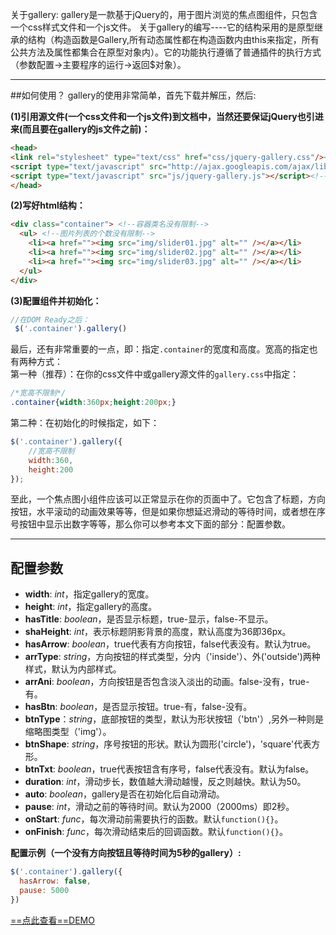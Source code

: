 关于gallery:
gallery是一款基于jQuery的，用于图片浏览的焦点图组件，只包含一个css样式文件和一个js文件。
关于gallery的编写----它的结构采用的是原型继承的结构（构造函数是Gallery,所有动态属性都在构造函数内由this来指定，所有公共方法及属性都集合在原型对象内）。它的功能执行遵循了普通插件的执行方式（参数配置->主要程序的运行->返回$对象）。
***
##如何使用？
gallery的使用非常简单，首先下载并解压，然后:     
 
**(1)引用源文件(一个css文件和一个js文件)到文档中，当然还要保证jQuery也引进来(而且要在gallery的js文件之前)：**
```html
<head>
<link rel="stylesheet" type="text/css" href="css/jquery-gallery.css"/><!--此为要引用的样式文件-->
<script type="text/javascript" src="http://ajax.googleapis.com/ajax/libs/jquery/1.10.2/jquery.min.js"></script>
<script type="text/javascript" src="js/jquery-gallery.js"></script><!--此处为要引用的js文件-->
</head>
```
**(2)写好html结构：**
```html
<div class="container"> <!--容器类名没有限制-->
  <ul> <!--图片列表的个数没有限制-->
    <li><a href=""><img src="img/slider01.jpg" alt="" /></a></li>
    <li><a href=""><img src="img/slider02.jpg" alt="" /></a></li>
    <li><a href=""><img src="img/slider03.jpg" alt="" /></a></li>
  </ul>
</div>
```
**(3)配置组件并初始化：**   
```javascript
//在DOM Ready之后：
 $('.container').gallery()
```
最后，还有非常重要的一点，即：指定`.container`的宽度和高度。宽高的指定也有两种方式：   
第一种（推荐）：在你的css文件中或gallery源文件的`gallery.css`中指定：
```css
/*宽高不限制*/
.container{width:360px;height:200px;}
```
第二种：在初始化的时候指定，如下：
```javascript
$('.container').gallery({
    //宽高不限制
    width:360,
    height:200
});
```    

至此，一个焦点图小组件应该可以正常显示在你的页面中了。它包含了标题，方向按钮，水平滚动的动画效果等等，但是如果你想延迟滑动的等待时间，或者想在序号按钮中显示出数字等等，那么你可以参考本文下面的部分：配置参数。    
    
***

## 配置参数
* **width**: _int_，指定gallery的宽度。
* **height**: _int_，指定gallery的高度。
* **hasTitle**: _boolean_，是否显示标题，true-显示，false-不显示。
* **shaHeight**: _int_，表示标题阴影背景的高度，默认高度为36即36px。
* **hasArrow**: _boolean_，true代表有方向按钮，false代表没有。默认为true。
* **arrType**: _string_，方向按钮的样式类型，分内（'inside'）、外('outside')两种样式，默认为内部样式。
* **arrAni**: _boolean_，方向按钮是否包含淡入淡出的动画。false-没有，true-有。
* **hasBtn**: _boolean_，是否显示按钮。true-有，false-没有。
* **btnType**：_string_，底部按钮的类型，默认为形状按钮（'btn'）,另外一种则是缩略图类型（'img'）。
* **btnShape**: _string_，序号按钮的形状。默认为圆形('circle')，'square'代表方形。
* **btnTxt**: _boolean_，true代表按钮含有序号，false代表没有。默认为false。
* **duration**: _int_，滑动步长，数值越大滑动越慢，反之则越快。默认为50。
* **auto**: _boolean_，gallery是否在初始化后自动滑动。
* **pause**: _int_，滑动之前的等待时间。默认为2000（2000ms）即2秒。
* **onStart**: _func_，每次滑动前需要执行的函数。默认`function(){}`。
* **onFinish**: _func_，每次滑动结束后的回调函数。默认`function(){}`。    

**配置示例（一个没有方向按钮且等待时间为5秒的gallery）:**
```javascript
$('.container').gallery({
  hasArrow: false,
  pause: 5000
})
```
<a href="demo/" >==点此查看==DEMO</a>
